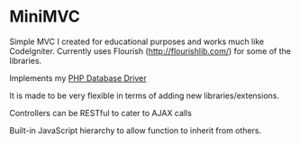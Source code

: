 MiniMVC
=======

Simple MVC I created for educational purposes and works much like CodeIgniter. Currently uses Flourish (http://flourishlib.com/) for some of the libraries.

Implements my [PHP Database Driver](https://github.com/davidbrownucf/phpdatabasedriver)

It is made to be very flexible in terms of adding new libraries/extensions.

Controllers can be RESTful to cater to AJAX calls

Built-in JavaScript hierarchy to allow function to inherit from others.
